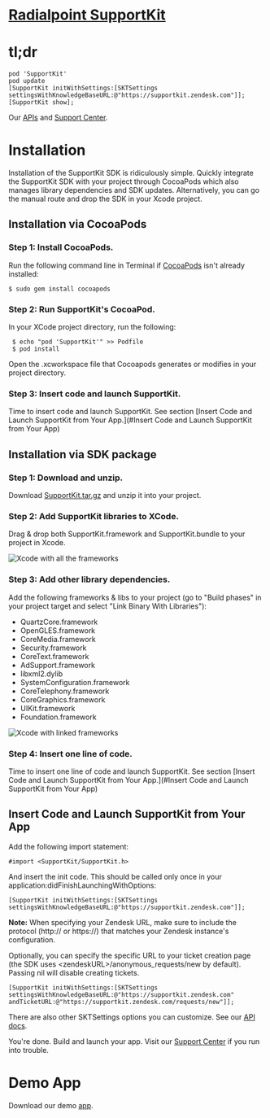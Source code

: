# [Radialpoint SupportKit](http://supportkit.radialpoint.com)

# tl;dr
    pod 'SupportKit'
    pod update
    [SupportKit initWithSettings:[SKTSettings settingsWithKnowledgeBaseURL:@"https://supportkit.zendesk.com"]];
    [SupportKit show];

Our [APIs](http://cocoadocs.org/docsets/SupportKit/1.2.0/) and [Support Center](https://supportkit.zendesk.com).

# Installation

Installation of the SupportKit SDK is ridiculously simple. Quickly integrate the SupportKit SDK with your project through CocoaPods which also manages library dependencies and SDK updates. Alternatively, you can go the manual route and drop the SDK in your Xcode project.


## Installation via CocoaPods


### Step 1: Install CocoaPods.
Run the following command line in Terminal if [CocoaPods](http://beta.cocoapods.org/?q=#install) isn't already installed:

    $ sudo gem install cocoapods


### Step 2: Run SupportKit's CocoaPod.
In your XCode project directory, run the following:

     $ echo "pod 'SupportKit'" >> Podfile
     $ pod install

Open the .xcworkspace file that Cocoapods generates or modifies in your project directory.


### Step 3: Insert code and launch SupportKit.
Time to insert code and launch SupportKit. See section [Insert Code and Launch SupportKit from Your App.](#Insert Code and Launch SupportKit from Your App)


## Installation via SDK package

### Step 1: Download and unzip.
Download [SupportKit.tar.gz](https://github.com/radialpoint/SupportKit/raw/master/SupportKit.tar.gz) and unzip it into your project.


### Step 2: Add SupportKit libraries to XCode.
Drag & drop both SupportKit.framework and SupportKit.bundle to your project in Xcode.

![Xcode with all the frameworks](https://raw.github.com/radialpoint/SupportKit/master/readme_img/dragdrop_sdk.png)


### Step 3: Add other library dependencies.
Add the following frameworks & libs to your project (go to "Build phases" in your project target and select "Link Binary With Libraries"):
- QuartzCore.framework
- OpenGLES.framework
- CoreMedia.framework
- Security.framework
- CoreText.framework
- AdSupport.framework
- libxml2.dylib
- SystemConfiguration.framework
- CoreTelephony.framework
- CoreGraphics.framework
- UIKit.framework
- Foundation.framework



![Xcode with linked frameworks](https://raw.github.com/radialpoint/SupportKit/master/readme_img/linked_framework.png)


### Step 4: Insert one line of code.
Time to insert one line of code and launch SupportKit. See section [Insert Code and Launch SupportKit from Your App.](#Insert Code and Launch SupportKit from Your App)


## Insert Code and Launch SupportKit from Your App
<a name="Insert Code and Launch SupportKit from Your App"></a>
Add the following import statement:

    #import <SupportKit/SupportKit.h>

And insert the init code. This should be called only once in your application:didFinishLaunchingWithOptions:

    [SupportKit initWithSettings:[SKTSettings settingsWithKnowledgeBaseURL:@"https://supportkit.zendesk.com"]];

**Note:** When specifying your Zendesk URL, make sure to include the protocol (http:// or https://) that matches your Zendesk instance's configuration.

Optionally, you can specify the specific URL to your ticket creation page (the SDK uses \<zendeskURL>/anonymous_requests/new by default). Passing nil will disable creating tickets.

	[SupportKit initWithSettings:[SKTSettings settingsWithKnowledgeBaseURL:@"https://supportkit.zendesk.com"
	andTicketURL:@"https://supportkit.zendesk.com/requests/new"]];

There are also other SKTSettings options you can customize. See our [API docs](http://cocoadocs.org/docsets/SupportKit/1.2.0/).

You're done. Build and launch your app. Visit our [Support Center](https://supportkit.zendesk.com) if you run into trouble.

# Demo App
Download our demo [app](https://github.com/radialpoint/SupportKit/archive/master.zip).
